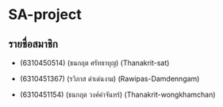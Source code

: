# SA-project

## รายชื่อสมาชิก
* (6310450514) (ธนกฤต ศรัทธาบุญ) (Thanakrit-sat)

* (6310451367) (รวิภาส ดำเด่นงาม) (Rawipas-Damdenngam)

* (6310451154) (ธนกฤต วงศ์คำจันทร์) (Thanakrit-wongkhamchan)
